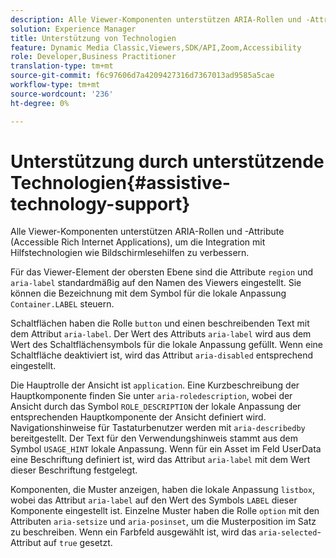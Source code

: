 ```yaml
---
description: Alle Viewer-Komponenten unterstützen ARIA-Rollen und -Attribute (Accessible Rich Internet Applications), um die Integration mit Hilfstechnologien wie Bildschirmlesehilfen zu verbessern.
solution: Experience Manager
title: Unterstützung von Technologien
feature: Dynamic Media Classic,Viewers,SDK/API,Zoom,Accessibility
role: Developer,Business Practitioner
translation-type: tm+mt
source-git-commit: f6c97606d7a4209427316d7367013ad9585a5cae
workflow-type: tm+mt
source-wordcount: '236'
ht-degree: 0%

---
```



# Unterstützung durch unterstützende Technologien{#assistive-technology-support}

Alle Viewer-Komponenten unterstützen ARIA-Rollen und -Attribute (Accessible Rich Internet Applications), um die Integration mit Hilfstechnologien wie Bildschirmlesehilfen zu verbessern.

Für das Viewer-Element der obersten Ebene sind die Attribute `region` und `aria-label` standardmäßig auf den Namen des Viewers eingestellt. Sie können die Bezeichnung mit dem Symbol für die lokale Anpassung `Container.LABEL` steuern.

Schaltflächen haben die Rolle `button` und einen beschreibenden Text mit dem Attribut `aria-label`. Der Wert des Attributs `aria-label` wird aus dem Wert des Schaltflächensymbols für die lokale Anpassung gefüllt. Wenn eine Schaltfläche deaktiviert ist, wird das Attribut `aria-disabled` entsprechend eingestellt.

Die Hauptrolle der Ansicht ist `application`. Eine Kurzbeschreibung der Hauptkomponente finden Sie unter `aria-roledescription`, wobei der Ansicht durch das Symbol `ROLE_DESCRIPTION` der lokale Anpassung der entsprechenden Hauptkomponente der Ansicht definiert wird. Navigationshinweise für Tastaturbenutzer werden mit `aria-describedby` bereitgestellt. Der Text für den Verwendungshinweis stammt aus dem Symbol `USAGE_HINT` lokale Anpassung. Wenn für ein Asset im Feld UserData eine Beschriftung definiert ist, wird das Attribut `aria-label` mit dem Wert dieser Beschriftung festgelegt.

Komponenten, die Muster anzeigen, haben die lokale Anpassung `listbox`, wobei das Attribut `aria-label` auf den Wert des Symbols `LABEL` dieser Komponente eingestellt ist. Einzelne Muster haben die Rolle `option` mit den Attributen `aria-setsize` und `aria-posinset`, um die Musterposition im Satz zu beschreiben. Wenn ein Farbfeld ausgewählt ist, wird das `aria-selected`-Attribut auf `true` gesetzt.
